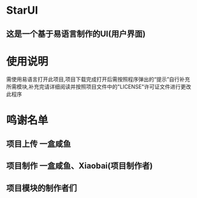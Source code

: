 # StarUI
## 这是一个基于易语言制作的UI(用户界面)
# 使用说明
需使用易语言打开此项目,项目下载完成打开后需按照程序弹出的“提示”自行补充所需模块,补充完请详细阅读并按照项目文件中的"LICENSE"许可证文件进行更改此程序

# 鸣谢名单
## 项目上传 一盒咸鱼
## 项目制作 一盒咸鱼、Xiaobai(项目制作者)
## 项目模块的制作者们

